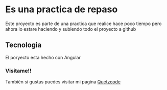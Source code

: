 # Es una practica de repaso

Este proyecto es parte de una practica que realice hace poco tiempo pero ahora lo estare haciendo y subiendo todo el proyecto a github

## Tecnologia

El poryecto esta hecho con Angular 

### Visitame!!

También si gustas puedes visitar mi pagina [Quetzcode](https://en.wikipedia.org/wiki/Markdown)
